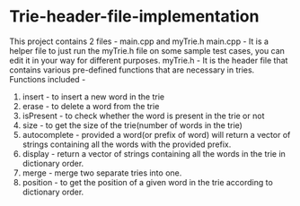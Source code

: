 # Trie-header-file-implementation

This project contains 2 files - main.cpp and myTrie.h main.cpp - It is a helper file to just run the myTrie.h file on some sample test cases, you can edit it in your way for different purposes. myTrie.h - It is the header file that contains various pre-defined functions that are necessary in tries. Functions included -

1. insert - to insert a new word in the trie
2. erase - to delete a word from the trie
3. isPresent - to check whether the word is present in the trie or not
4. size - to get the size of the trie(number of words in the trie)
5. autocomplete - provided a word(or prefix of word) will return a vector of strings containing all the words with the provided prefix.
6. display - return a vector of strings containing all the words in the trie in dictionary order.
7. merge - merge two separate tries into one.
8. position - to get the position of a given word in the trie according to dictionary order.
